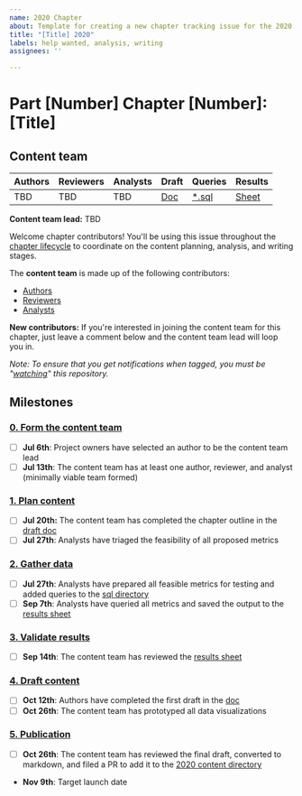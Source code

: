 ```yaml
---
name: 2020 Chapter
about: Template for creating a new chapter tracking issue for the 2020 Web Almanac
title: "[Title] 2020"
labels: help wanted, analysis, writing
assignees: ''

---
```


# Part [Number] Chapter [Number]: [Title]

## Content team
| Authors | Reviewers | Analysts | Draft | Queries | Results |
| ------- | --------- | -------- | ----- | ------- | ------- |
| TBD | TBD | TBD | [Doc](#~draft-doc) | [*.sql](#~sql-dir) | [Sheet](#~results-sheet) |

**Content team lead:** TBD

Welcome chapter contributors! You'll be using this issue throughout the [chapter lifecycle](https://github.com/HTTPArchive/almanac.httparchive.org/wiki/Chapter-Lifecycle) to coordinate on the content planning, analysis, and writing stages.

The **content team** is made up of the following contributors:

- [Authors](https://github.com/HTTPArchive/almanac.httparchive.org/wiki/Authors'-Guide)
- [Reviewers](https://github.com/HTTPArchive/almanac.httparchive.org/wiki/Reviewers'-Guide)
- [Analysts](https://github.com/HTTPArchive/almanac.httparchive.org/wiki/Analysts'-Guide)

**New contributors:** If you're interested in joining the content team for this chapter, just leave a comment below and the content team lead will loop you in.

_Note: To ensure that you get notifications when tagged, you must be "[watching](https://github.com/HTTPArchive/almanac.httparchive.org/wiki/Chapter-Lifecycle/_edit#notifications)" this repository._

## Milestones

### [**0. Form the content team**](https://github.com/HTTPArchive/almanac.httparchive.org/wiki/Chapter-Lifecycle#0-create-content-team)
+ [ ] **Jul 6th**: Project owners have selected an author to be the content team lead
+ [ ] **Jul 13th**: The content team has at least one author, reviewer, and analyst (minimally viable team formed)

### [**1. Plan content**](https://github.com/HTTPArchive/almanac.httparchive.org/wiki/Chapter-Lifecycle#1-plan-content)
+ [ ] **Jul 20th:** The content team has completed the chapter outline in the [draft doc](#~draft-doc)
+ [ ] **Jul 27th**: Analysts have triaged the feasibility of all proposed metrics

### [**2. Gather data**](https://github.com/HTTPArchive/almanac.httparchive.org/wiki/Chapter-Lifecycle#1-plan-content)
+ [ ] **Jul 27th**: Analysts have prepared all feasible metrics for testing and added queries to the [sql directory](#~sql-dir)
+ [ ] **Sep 7th**: Analysts have queried all metrics and saved the output to the [results sheet](#~results-sheet)

### [**3. Validate results**](https://github.com/HTTPArchive/almanac.httparchive.org/wiki/Chapter-Lifecycle#3-validate-results)
+ [ ] **Sep 14th**: The content team has reviewed the [results sheet](#~results-sheet)

### [**4. Draft content**](https://github.com/HTTPArchive/almanac.httparchive.org/wiki/Chapter-Lifecycle#4-draft-content)
+ [ ] **Oct 12th**: Authors have completed the first draft in the [doc](#~draft-doc)
+ [ ] **Oct 26th**: The content team has prototyped all data visualizations

### [**5. Publication**](https://github.com/HTTPArchive/almanac.httparchive.org/wiki/Chapter-Lifecycle#5-publication)
+ [ ] **Oct 26th**: The content team has reviewed the final draft, converted to markdown, and filed a PR to add it to the [2020 content directory](https://github.com/HTTPArchive/almanac.httparchive.org/tree/main/src/content/en/2020)
- **Nov 9th**: Target launch date

[~draft-doc]: #
[~sql-dir]: https://github.com/HTTPArchive/almanac.httparchive.org/tree/main/sql/2020/${chapter_slug}/
[~results-sheet]: #
